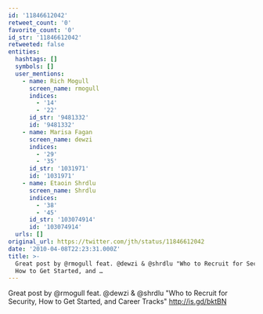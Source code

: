 ```yaml
---
id: '11846612042'
retweet_count: '0'
favorite_count: '0'
id_str: '11846612042'
retweeted: false
entities:
  hashtags: []
  symbols: []
  user_mentions:
    - name: Rich Mogull
      screen_name: rmogull
      indices:
        - '14'
        - '22'
      id_str: '9481332'
      id: '9481332'
    - name: Marisa Fagan
      screen_name: dewzi
      indices:
        - '29'
        - '35'
      id_str: '1031971'
      id: '1031971'
    - name: Etaoin Shrdlu
      screen_name: Shrdlu
      indices:
        - '38'
        - '45'
      id_str: '103074914'
      id: '103074914'
  urls: []
original_url: https://twitter.com/jth/status/11846612042
date: '2010-04-08T22:23:31.000Z'
title: >-
  Great post by @rmogull feat. @dewzi & @shrdlu "Who to Recruit for Security,
  How to Get Started, and …
---
```


Great post by @rmogull feat. @dewzi & @shrdlu "Who to Recruit for Security, How to Get Started, and Career Tracks" http://is.gd/bktBN